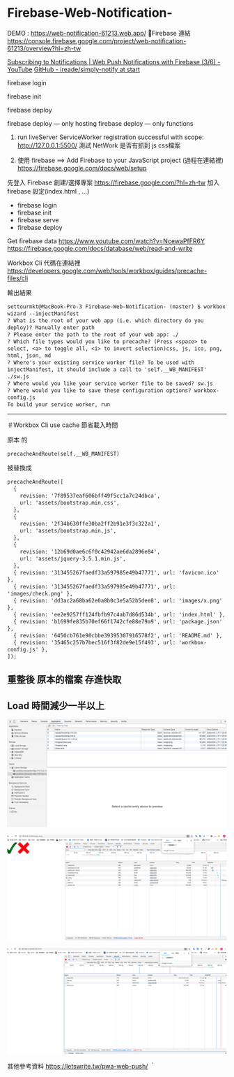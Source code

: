 # Firebase-Web-Notification-

DEMO : https://web-notification-61213.web.app/

Firebase 連結
https://console.firebase.google.com/project/web-notification-61213/overview?hl=zh-tw

[Subscribing to Notifications | Web Push Notifications with Firebase (3/6) - YouTube](https://www.youtube.com/watch?v=a50fz6oiLCQ&list=PLGVwFLT24VFq3ZTcakcpByFhe1ex1BPuN&index=3)
[GitHub - ireade/simply-notify at start](https://github.com/ireade/simply-notify/tree/start)

firebase login

firebase init

firebase deploy

firebase deploy — only hosting
firebase deploy — only functions

1. run liveServer 
ServiceWorker registration successful with scope:  http://127.0.0.1:5500/
測試 NetWork 是否有抓到 js css檔案

2. 使用 firebase ==> Add Firebase to your JavaScript project (過程在連結裡)
https://firebase.google.com/docs/web/setup

先登入 Firebase 創建/選擇專案
https://firebase.google.com/?hl=zh-tw
加入firebase 設定(index.html , ...)
* firebase login 
* firebase init
* firebase serve
* firebase deploy

Get firebase data
https://www.youtube.com/watch?v=NcewaPfFR6Y
https://firebase.google.com/docs/database/web/read-and-write
<!-- 目前deploy 路徑是 public -->


Workbox Cli 代碼在連結裡
https://developers.google.com/web/tools/workbox/guides/precache-files/cli

輸出結果
```
settourmkt@MacBook-Pro-3 Firebase-Web-Notification- (master) $ workbox wizard --injectManifest
? What is the root of your web app (i.e. which directory do you deploy)? Manually enter path
? Please enter the path to the root of your web app: ./
? Which file types would you like to precache? (Press <space> to select, <a> to toggle all, <i> to invert selection)css, js, ico, png, html, json, md
? Where's your existing service worker file? To be used with injectManifest, it should include a call to 'self.__WB_MANIFEST' ./sw.js
? Where would you like your service worker file to be saved? sw.js
? Where would you like to save these configuration options? workbox-config.js
To build your service worker, run

```

---------------------------

＃Workbox Cli use  cache 節省載入時間

原本 的 
```
precacheAndRoute(self.__WB_MANIFEST)
```

被替換成
```
precacheAndRoute([
  {
    revision: '7f89537eaf606bff49f5cc1a7c24dbca',
    url: 'assets/bootstrap.min.css',
  },
  {
    revision: '2f34b630ffe30ba2ff2b91e3f3c322a1',
    url: 'assets/bootstrap.min.js',
  },
  {
    revision: '12b69d0ae6c6f0c42942ae6da2896e84',
    url: 'assets/jquery-3.5.1.min.js',
  },
  { revision: '313455267faedf33a597985e49b47771', url: 'favicon.ico' },
  { revision: '313455267faedf33a597985e49b47771', url: 'images/check.png' },
  { revision: 'dd3ac2a68ba62e0a8b0c3e5a52b5dee8', url: 'images/x.png' },
  { revision: 'ee2e9257ff124fbfb97c4ab7d86d534b', url: 'index.html' },
  { revision: 'b1699fe835b70ef66f1742cfe88e79a9', url: 'package.json' },
  { revision: '6450cb761e90cbbe39395307916578f2', url: 'README.md' },
  { revision: '35465c257b7bec516f3f82de9e15f493', url: 'workbox-config.js' },
]);
```

## 重整後 原本的檔案 存進快取
## Load 時間減少一半以上

![Application01](/images/Application01.png)

![NetWork01](/images/NetWork01.png)

![NetWork02](/images/NetWork02.png)


其他參考資料
https://letswrite.tw/pwa-web-push/
｀
